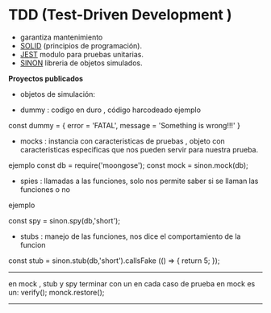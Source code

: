 TDD (Test-Driven Development )
===================

- garantiza mantenimiento
- [SOLID] (principios de programación).
- [JEST] modulo  para pruebas unitarias.
- [SINON] libreria de objetos simulados.

**Proyectos publicados**

- objetos de simulación:
+ dummy : codigo en duro , código harcodeado 
ejemplo

const dummy = {
    error = 'FATAL',
    message = 'Something is wrong!!!'
}

+ mocks : instancia con caracteristicas de pruebas , objeto con caracteristicas especificas que nos pueden servir para nuestra prueba.

ejemplo 
const db = require('moongose');
const mock = sinon.mock(db);

+ spies : llamadas a las funciones, solo nos permite saber si se llaman las funciones o no

ejemplo 

const spy = sinon.spy(db,'short');

+ stubs : manejo de las funciones, nos dice el comportamiento de la funcion

const stub = sinon.stub(db,'short').callsFake (() => { return 5; });

************
en mock , stub y spy terminar con un en cada caso de prueba
en mock es un:  verify();
monck.restore(); 
**************

[SOLID]: <https://thefullstack.xyz/solid-javascript/>
[JEST]: <https://facebook.github.io/jest/>
[SINON]: <http://sinonjs.org/>


